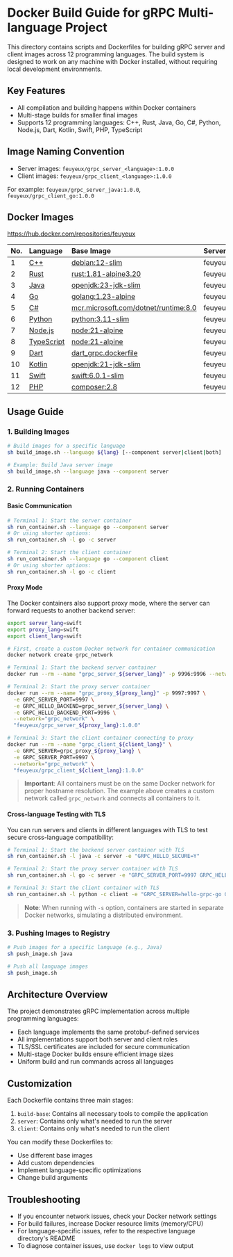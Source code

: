 # Docker Build Guide for gRPC Multi-language Project

This directory contains scripts and Dockerfiles for building gRPC server and client images across 12 programming languages. The build system is designed to work on any machine with Docker installed, without requiring local development environments.

## Key Features

- All compilation and building happens within Docker containers
- Multi-stage builds for smaller final images
- Supports 12 programming languages: C++, Rust, Java, Go, C#, Python, Node.js, Dart, Kotlin, Swift, PHP, TypeScript

## Image Naming Convention

- Server images: `feuyeux/grpc_server_<language>:1.0.0`
- Client images: `feuyeux/grpc_client_<language>:1.0.0`

For example: `feuyeux/grpc_server_java:1.0.0`, `feuyeux/grpc_client_go:1.0.0`

## Docker Images

<https://hub.docker.com/repositories/feuyeux>

| No. | Language                    | Base Image                                                     | Server Image                     | Client Image                     |
|:----|:----------------------------|:---------------------------------------------------------------|:---------------------------------|:---------------------------------|
| 1   | [C++](hello-grpc-cpp)        | [debian:12-slim](cpp_grpc.dockerfile)                          | feuyeux/grpc_server_cpp:1.0.0    | feuyeux/grpc_client_cpp:1.0.0    |
| 2   | [Rust](hello-grpc-rust)      | [rust:1.81-alpine3.20](rust_grpc.dockerfile)                   | feuyeux/grpc_server_rust:1.0.0   | feuyeux/grpc_client_rust:1.0.0   |
| 3   | [Java](hello-grpc-java)      | [openjdk:23-jdk-slim](java_grpc.dockerfile)                    | feuyeux/grpc_server_java:1.0.0   | feuyeux/grpc_client_java:1.0.0   |
| 4   | [Go](hello-grpc-go)          | [golang:1.23-alpine](go_grpc.dockerfile)                       | feuyeux/grpc_server_go:1.0.0     | feuyeux/grpc_client_go:1.0.0     |
| 5   | [C#](hello-grpc-csharp)      | [mcr.microsoft.com/dotnet/runtime:8.0](csharp_grpc.dockerfile) | feuyeux/grpc_server_csharp:1.0.0 | feuyeux/grpc_client_csharp:1.0.0 |
| 6   | [Python](hello-grpc-python)  | [python:3.11-slim](python_grpc.dockerfile)                     | feuyeux/grpc_server_python:1.0.0 | feuyeux/grpc_client_python:1.0.0 |
| 7   | [Node.js](hello-grpc-nodejs) | [node:21-alpine](node_grpc.dockerfile)                         | feuyeux/grpc_server_node:1.0.0   | feuyeux/grpc_client_node:1.0.0   |
| 8   | [TypeScript](hello-grpc-ts)  | [node:21-alpine](ts_grpc.dockerfile)                           | feuyeux/grpc_server_ts:1.0.0     | feuyeux/grpc_client_ts:1.0.0     |
| 9   | [Dart](hello-grpc-dart)      | [dart_grpc.dockerfile](dart_grpc.dockerfile)                   | feuyeux/grpc_server_dart:1.0.0   | feuyeux/grpc_client_dart:1.0.0   |
| 10  | [Kotlin](hello-grpc-kotlin)  | [openjdk:21-jdk-slim](kotlin_grpc.dockerfile)                  | feuyeux/grpc_server_kotlin:1.0.0 | feuyeux/grpc_client_kotlin:1.0.0 |
| 11  | [Swift](hello-grpc-swift)    | [swift:6.0.1-slim](swift_grpc.dockerfile)                      | feuyeux/grpc_server_swift:1.0.0  | feuyeux/grpc_client_swift:1.0.0  |
| 12  | [PHP](hello-grpc-php)        | [composer:2.8](php_grpc_base.dockerfile)                       | feuyeux/grpc_server_php:1.0.0    | feuyeux/grpc_client_php:1.0.0    |

## Usage Guide

### 1. Building Images

```sh
# Build images for a specific language
sh build_image.sh --language ${lang} [--component server|client|both]

# Example: Build Java server image
sh build_image.sh --language java --component server
```

### 2. Running Containers

#### Basic Communication

```bash
# Terminal 1: Start the server container
sh run_container.sh --language go --component server
# Or using shorter options:
sh run_container.sh -l go -c server

# Terminal 2: Start the client container
sh run_container.sh --language go --component client
# Or using shorter options:
sh run_container.sh -l go -c client
```

#### Proxy Mode

The Docker containers also support proxy mode, where the server can forward requests to another backend server:

```bash
export server_lang=swift
export proxy_lang=swift
export client_lang=swift

# First, create a custom Docker network for container communication
docker network create grpc_network

# Terminal 1: Start the backend server container
docker run --rm --name "grpc_server_${server_lang}" -p 9996:9996 --network="grpc_network" "feuyeux/grpc_server_${server_lang}:1.0.0"

# Terminal 2: Start the proxy server container 
docker run --rm --name "grpc_proxy_${proxy_lang}" -p 9997:9997 \
  -e GRPC_SERVER_PORT=9997 \
  -e GRPC_HELLO_BACKEND=grpc_server_${server_lang} \
  -e GRPC_HELLO_BACKEND_PORT=9996 \
  --network="grpc_network" \
  "feuyeux/grpc_server_${proxy_lang}:1.0.0"

# Terminal 3: Start the client container connecting to proxy
docker run --rm --name "grpc_client_${client_lang}" \
  -e GRPC_SERVER=grpc_proxy_${proxy_lang} \
  -e GRPC_SERVER_PORT=9997 \
  --network="grpc_network" \
  "feuyeux/grpc_client_${client_lang}:1.0.0"
```

> **Important**: All containers must be on the same Docker network for proper hostname resolution. The example above creates a custom network called `grpc_network` and connects all containers to it.

#### Cross-language Testing with TLS

You can run servers and clients in different languages with TLS to test secure cross-language compatibility:

```bash
# Terminal 1: Start the backend server container with TLS
sh run_container.sh -l java -c server -e "GRPC_HELLO_SECURE=Y"

# Terminal 2: Start the proxy server container with TLS
sh run_container.sh -l go -c server -e "GRPC_SERVER_PORT=9997 GRPC_HELLO_BACKEND=hello-grpc-java GRPC_HELLO_BACKEND_PORT=9996 GRPC_HELLO_SECURE=Y"

# Terminal 3: Start the client container with TLS
sh run_container.sh -l python -c client -e "GRPC_SERVER=hello-grpc-go GRPC_SERVER_PORT=9997 GRPC_HELLO_SECURE=Y"
```

> **Note**: When running with `-s` option, containers are started in separate Docker networks, simulating a distributed environment.

### 3. Pushing Images to Registry

```sh
# Push images for a specific language (e.g., Java)
sh push_image.sh java

# Push all language images
sh push_image.sh
```

## Architecture Overview

The project demonstrates gRPC implementation across multiple programming languages:

- Each language implements the same protobuf-defined services
- All implementations support both server and client roles
- TLS/SSL certificates are included for secure communication
- Multi-stage Docker builds ensure efficient image sizes
- Uniform build and run commands across all languages

## Customization

Each Dockerfile contains three main stages:

1. `build-base`: Contains all necessary tools to compile the application
2. `server`: Contains only what's needed to run the server
3. `client`: Contains only what's needed to run the client

You can modify these Dockerfiles to:

- Use different base images
- Add custom dependencies
- Implement language-specific optimizations
- Change build arguments

## Troubleshooting

- If you encounter network issues, check your Docker network settings
- For build failures, increase Docker resource limits (memory/CPU)
- For language-specific issues, refer to the respective language directory's README
- To diagnose container issues, use `docker logs` to view output
